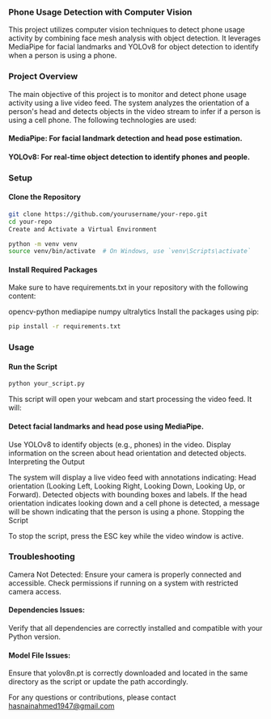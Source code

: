 ### Phone Usage Detection with Computer Vision

This project utilizes computer vision techniques to detect phone usage activity by combining face mesh analysis with object detection. It leverages MediaPipe for facial landmarks and YOLOv8 for object detection to identify when a person is using a phone.

### Project Overview

The main objective of this project is to monitor and detect phone usage activity using a live video feed. The system analyzes the orientation of a person's head and detects objects in the video stream to infer if a person is using a cell phone. The following technologies are used:

#### MediaPipe: For facial landmark detection and head pose estimation.

#### YOLOv8: For real-time object detection to identify phones and people.

### Setup

#### Clone the Repository

```bash
git clone https://github.com/yourusername/your-repo.git
cd your-repo
Create and Activate a Virtual Environment
```

```bash
python -m venv venv
source venv/bin/activate  # On Windows, use `venv\Scripts\activate`
```

#### Install Required Packages

Make sure to have requirements.txt in your repository with the following content:

opencv-python
mediapipe
numpy
ultralytics
Install the packages using pip:

```bash
pip install -r requirements.txt
```

### Usage

#### Run the Script

```bash
python your_script.py
```

This script will open your webcam and start processing the video feed. It will:

#### Detect facial landmarks and head pose using MediaPipe.

Use YOLOv8 to identify objects (e.g., phones) in the video.
Display information on the screen about head orientation and detected objects.
Interpreting the Output

The system will display a live video feed with annotations indicating:
Head orientation (Looking Left, Looking Right, Looking Down, Looking Up, or Forward).
Detected objects with bounding boxes and labels.
If the head orientation indicates looking down and a cell phone is detected, a message will be shown indicating that the person is using a phone.
Stopping the Script

To stop the script, press the ESC key while the video window is active.

### Troubleshooting

Camera Not Detected:
Ensure your camera is properly connected and accessible. Check permissions if running on a system with restricted camera access.

#### Dependencies Issues:

Verify that all dependencies are correctly installed and compatible with your Python version.

#### Model File Issues:

Ensure that yolov8n.pt is correctly downloaded and located in the same directory as the script or update the path accordingly.

For any questions or contributions, please contact hasnainahmed1947@gmail.com
